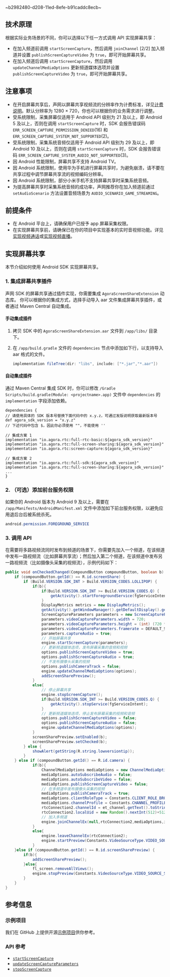 ~b2982480-d208-11ed-8efe-b91caddc8ecb~


## 技术原理

根据实际业务场景的不同，你可以选择以下任一方式调用 API 实现屏幕共享：

- 在加入频道前调用 `startScreenCapture`，然后调用 `joinChannel` [2/2] 加入频道并设置 `publishScreenCaptureVideo` 为 `true`，即可开始屏幕共享。
- 在加入频道后调用 `startScreenCapture`，然后调用 `updateChannelMediaOptions` 更新频道媒体选项并设置 `publishScreenCaptureVideo` 为 `true`，即可开始屏幕共享。


## 注意事项

- 在开启屏幕共享后，声网以屏幕共享视频流的分辨率作为计费标准，详见[计费说明](./billing_rtc_ng)。默认分辨率为 1280 × 720，你也可以根据你的业务需求进行调整。
- 受系统限制，采集屏幕仅适用于 Android API 级别为 21 及以上，即 Android 5 及以上，否则在调用 `startScreenCapture` 时，SDK 会报告错误码 `ERR_SCREEN_CAPTURE_PERMISSION_DENIED`(16) 和 `ERR_SCREEN_CAPTURE_SYSTEM_NOT_SUPPORTED`(2)。 
- 受系统限制，采集系统音频仅适用于 Android API 级别为 29 及以上，即 Android 10 及以上，否则在调用 `startScreenCapture` 时，SDK 会报告错误码 `ERR_SCREEN_CAPTURE_SYSTEM_AUDIO_NOT_SUPPORTED`(3)。
- 因 Android 性能限制，屏幕共享不支持 Android TV。
- 因 Android 系统限制，使用华为手机进行屏幕共享时，为避免崩溃，请不要在共享过程中调节屏幕共享流的视频编码分辨率。
- 因 Android 系统限制，部分小米手机不支持屏幕共享时采集系统音频。
- 为提高屏幕共享时采集系统音频的成功率，声网推荐你在加入频道前通过 `setAudioScenario` 方法设置音频场景为  `AUDIO_SCENARIO_GAME_STREAMING`。


## 前提条件

- 在 Android 平台上，请确保用户已授予 app 屏幕采集权限。
- 在实现屏幕共享前，请确保已在你的项目中实现基本的实时音视频功能。详见[实现视频通话](./start_call_android_ng?platform=Android)或[实现视频直播](./start_live_android_ng?platform=Android)。


## 实现屏幕共享

本节介绍如何使用 Android SDK 实现屏幕共享。



### 1. 集成屏幕共享插件

声网 SDK 的屏幕共享通过插件实现，你需要集成 `AgoraScreenShareExtension` 动态库。
你可以根据你的集成方式，选择手动导入 aar 文件集成屏幕共享插件，或者通过 Maven Central 自动集成。

#### 手动集成插件

1. 拷贝 SDK 中的 `AgoraScreenShareExtension.aar` 文件到 `/app/libs/` 目录下。

2. 在 `/app/build.gradle` 文件的 `dependencies` 节点中添加如下行，以支持导入 aar 格式的文件。

   ```java
   implementation fileTree(dir: "libs", include: ["*.jar","*.aar"])
   ```



#### 自动集成插件

通过 Maven Central 集成 SDK 时，你可以修改 `/Gradle Scripts/build.gradle(Module: <projectname>.app)` 文件中 `dependencies` 的 `implementation` 字段添加依赖。

```
dependencies {
// 请使用具体的 SDK 版本号替换下面代码中的 x.y.z，可通过发版说明获取最新版本号      
def agora_sdk_version = "x.y.z"
// 下述代码中包含 $，因此你必须使用 ""，不能使用 ''

// 集成方案 1
implementation "io.agora.rtc:full-rtc-basic:${agora_sdk_version}"
implementation "io.agora.rtc:full-screen-sharing:${agora_sdk_version}"
implementation "io.agora.rtc:screen-capture:${agora_sdk_version}"

// 集成方案 2
implementation "io.agora.rtc:full-sdk:${agora_sdk_version}"
implementation "io.agora.rtc:full-screen-sharing:${agora_sdk_version}"
...
}
```
### 2. （可选）添加前台服务权限
如果你的 Android 版本为 Android 9 及以上，需要在 `/app/Manifests/AndroidManifest.xml` 文件中添加如下前台服务权限，以避免应用退后台后被系统杀死。

```java
android.permission.FOREGROUND_SERVICE
```


### 3. 调用 API
在需要将多路视频流同时发布到频道的场景下，你需要先加入一个频道，在该频道中发布一路视频流（比如屏幕共享流）；然后加入第二个频道，在该频道中发布另一路视频流（比如摄像头采集的视频流），示例代码如下：

  ```java
  public void onCheckedChanged(CompoundButton compoundButton, boolean b) {
      if (compoundButton.getId() == R.id.screenShare) {
          if (Build.VERSION.SDK_INT > Build.VERSION_CODES.LOLLIPOP) {
              if(b){
                  if(Build.VERSION.SDK_INT >= Build.VERSION_CODES.Q) {
                      getActivity().startForegroundService(fgServiceIntent);
                  }
                  DisplayMetrics metrics = new DisplayMetrics();
                  getActivity().getWindowManager().getDefaultDisplay().getRealMetrics(metrics);
                  ScreenCaptureParameters parameters = new ScreenCaptureParameters();
                  parameters.videoCaptureParameters.width = 720;
                  parameters.videoCaptureParameters.height = (int) (720 * 1.0f / metrics.widthPixels * metrics.heightPixels);
                  parameters.videoCaptureParameters.framerate = DEFAULT_SHARE_FRAME_RATE;
                  parameters.captureAudio = true;
                  // 开始屏幕共享
                  engine.startScreenCapture(parameters);
                  // 更新频道媒体选项，发布屏幕采集的音频和视频
                  options.publishScreenCaptureVideo = true;
                  options.publishScreenCaptureAudio = true;
                  // 不发布摄像头采集的视频
                  options.publishCameraTrack = false;
                  engine.updateChannelMediaOptions(options);
                  addScreenSharePreview();
              }
              else{
                  // 停止屏幕共享
                  engine.stopScreenCapture();
                  if(Build.VERSION.SDK_INT >= Build.VERSION_CODES.Q) {
                      getActivity().stopService(fgServiceIntent);
                  }
                  // 更新频道媒体选项，停止发布屏幕采集的视频和音频
                  options.publishScreenCaptureVideo = false;
                  options.publishScreenCaptureAudio = false;
                  engine.updateChannelMediaOptions(options);
              }
              screenSharePreview.setEnabled(b);
              screenSharePreview.setChecked(b);
          } else {
              showAlert(getString(R.string.lowversiontip));
          }
      } else if (compoundButton.getId() == R.id.camera) {
              if(b){
                  ChannelMediaOptions mediaOptions = new ChannelMediaOptions();
                  mediaOptions.autoSubscribeAudio = false;
                  mediaOptions.autoSubscribeVideo = false;
                  mediaOptions.publishScreenCaptureVideo = false;
                  // 在多频道中发布摄像头采集的视频
                  mediaOptions.publishCameraTrack = true;
                  mediaOptions.clientRoleType = Constants.CLIENT_ROLE_BROADCASTER;
                  mediaOptions.channelProfile = Constants.CHANNEL_PROFILE_LIVE_BROADCASTING;
                  rtcConnection2.channelId = et_channel.getText().toString();
                  rtcConnection2.localUid = new Random().nextInt(512)+512;
                  // 加入多频道
                  engine.joinChannelEx(null,rtcConnection2,mediaOptions,iRtcEngineEventHandler);
              }
              else{
                  engine.leaveChannelEx(rtcConnection2);
                  engine.startPreview(Constants.VideoSourceType.VIDEO_SOURCE_CAMERA_PRIMARY);
              }
      }else if (compoundButton.getId() == R.id.screenSharePreview) {
          if(b){
              addScreenSharePreview();
          }else{
              fl_screen.removeAllViews();
              engine.stopPreview(Constants.VideoSourceType.VIDEO_SOURCE_SCREEN_PRIMARY);
          }
      }
  }
  ```



## 参考信息

### 示例项目

我们在 GitHub 上提供开源[示例项目](https://github.com/AgoraIO/API-Examples/blob/main/Android/APIExample/app/src/main/java/io/agora/api/example/examples/advanced/SwitchCameraScreenShare.java)供你参考。



### API 参考

- [`startScreenCapture`](./API%20Reference/java_ng/API/toc_screen_share.html#api_irtcengine_startscreencapture)
- [`updateScreenCaptureParameters`](./API%20Reference/java_ng/API/toc_screen_share.html#api_irtcengine_updatescreencaptureparameters)
- [`stopScreenCapture`](./API%20Reference/java_ng/API/toc_screen_share.html#api_irtcengine_stopscreencapture)